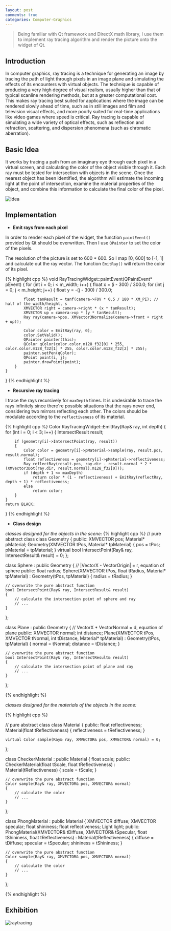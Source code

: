 ```yaml
---
layout: post
comments: true
categories: Computer-Graphics
---
```


> Being familiar with Qt framework and DirectX math library, I use them to implement ray tracing algorithm and render the picture onto the widget of Qt.

## Introduction

In computer graphics, ray tracing is a technique for generating an image by tracing the path of light through pixels in an image plane and simulating the effects of its encounters with virtual objects. The technique is capable of producing a very high degree of visual realism, usually higher than that of typical scanline rendering methods, but at a greater computational cost. This makes ray tracing best suited for applications where the image can be rendered slowly ahead of time, such as in still images and film and television visual effects, and more poorly suited for real-time applications like video games where speed is critical. Ray tracing is capable of simulating a wide variety of optical effects, such as reflection and refraction, scattering, and dispersion phenomena (such as chromatic aberration).

## Basic Idea

It works by tracing a path from an imaginary eye through each pixel in a virtual screen, and calculating the color of the object visible through it. Each ray must be tested for intersection with objects in the scene. Once the nearest object has been identified, the algorithm will estimate the incoming light at the point of intersection, examine the material properties of the object, and combine this information to calculate the final color of the pixel.

![idea](./idea.png)

## Implementation

* **Emit rays from each pixel**

In order to render each pixel of the widget, the function `paintEvent()` provided by Qt should be overwritten. Then I use `QPainter` to set the color of the pixels.

The resolution of the picture is set to 600 * 600. So I map [0, 600] to [-1, 1] and calculate out the ray vector. The function `EmitRay()` will return the color of its pixel.

{% highlight cpp %}
void RayTracingWidget::paintEvent(QPaintEvent* pEvent)
{
	for (int i = 0; i < m_width; i++)
	{
		float x = (i - 300) / 300.0;
		for (int j = 0; j < m_height; j++)
		{
			float y = -(j - 300) / 300.0;
			
			float tanResult = tanf(camera->FOV * 0.5 / 180 * XM_PI); // half of the width/height, s
			XMVECTOR right = camera->right * (x * tanResult); 
			XMVECTOR up = camera->up * (y * tanResult);
			Ray ray(camera->pos, XMVector3Normalize(camera->front + right + up));

			Color color = EmitRay(ray, 0);
			color.SetValid();
			QPainter painter(this);
			QColor qColor(color.color.m128_f32[0] * 255, color.color.m128_f32[1] * 255, color.color.m128_f32[2] * 255);
			painter.setPen(qColor);
			QPoint point(i, j);
			painter.drawPoint(point);
		}
	}
}
{% endhighlight %}

* **Recursive ray tracing**

I trace the rays recursively for `maxDepth` times. It is undesirable to trace the rays infinitely since there're possible situations that the rays never end, considering two mirrors reflecting each other. The colors should be modulate according to the `reflectiveness` of its material.

{% highlight cpp %}
Color RayTracingWidget::EmitRay(Ray& ray, int depth)
{
	for (int i = 0; i < 3; i++)
	{
		IntersectResult result;
		
		if (geometry[i]->IntersectPoint(ray, result))
		{
			Color color = geometry[i]->pMaterial->sample(ray, result.pos, result.normal);
			float reflectiveness = geometry[i]->pMaterial->reflectiveness;
			Ray reflectRay(result.pos, ray.dir - result.normal * 2 * (XMVector3Dot(ray.dir, result.normal).m128_f32[0]));
			if (depth + 1 <= maxDepth)
				return color * (1 - reflectiveness) + EmitRay(reflectRay, depth + 1) * reflectiveness;
			else
				return color;
		}
	}
	return BLACK;
}
{% endhighlight %}

* **Class design**

*classes designed for the objects in the scene:*
{% highlight cpp %}
// pure abstract class
class Geometry
{
public:
	XMVECTOR pos;
	Material* pMaterial;
	Geometry(XMVECTOR tPos, Material* tpMaterial)
	{
		pos = tPos;
		pMaterial = tpMaterial;
	}
	virtual bool IntersectPoint(Ray& ray, IntersectResult& result) = 0;
};

class Sphere : public Geometry
{
	// |VectorX - VectorOrigin| = r, equation of sphere
public:
	float radius;
	Sphere(XMVECTOR tPos, float tRadius, Material* tpMaterial) : Geometry(tPos, tpMaterial)
	{
		radius = tRadius;
	}

	// overwrite the pure abstract function
	bool IntersectPoint(Ray& ray, IntersectResult& result)
	{
		// calculate the intersection point of sphere and ray
		// ...
	}

};

class Plane : public Geometry
{
	// VectorX * VectorNormal = d, equation of plane
public:
	XMVECTOR normal;
	int distance;
	Plane(XMVECTOR tPos, XMVECTOR tNormal, int tDistance, Material* tpMaterial) : Geometry(tPos, tpMaterial)
	{
		normal = tNormal;
		distance = tDistance;
	}

	// overwrite the pure abstract function
	bool IntersectPoint(Ray& ray, IntersectResult& result)
	{
		// calculate the intersection point of plane and ray
		// ...
	}

};

{% endhighlight %}

*classes designed for the materials of the objects in the scene:*

{% highlight cpp %}

// pure abstract class
class Material
{
public:
	float reflectiveness;
	Material(float tReflectiveness)
	{
		reflectiveness = tReflectiveness;
	}

	virtual Color sample(Ray& ray, XMVECTOR& pos, XMVECTOR& normal) = 0;
};

class CheckerMaterial : public Material
{
	float scale;
public:
	CheckerMaterial(float tScale, float tReflectiveness) : Material(tReflectiveness)
	{
		scale = tScale;
	}
	
	// overwrite the pure abstract function
	Color sample(Ray& ray, XMVECTOR& pos, XMVECTOR& normal)
	{
		// calculate the color
		// ...
	}

};

class PhongMaterial : public Material
{
	XMVECTOR diffuse;
	XMVECTOR specular;
	float shininess;
	float reflectiveness;
	Light light;
public:
	PhongMaterial(XMVECTOR& tDiffuse, XMVECTOR& tSpecular, float tShininess, float tReflectiveness) : Material(tReflectiveness)
	{
		diffuse = tDiffuse;
		specular = tSpecular;
		shininess = tShininess;
	}

	// overwrite the pure abstract function
	Color sample(Ray& ray, XMVECTOR& pos, XMVECTOR& normal)
	{
		// calculate the color
		// ...
	}

};

{% endhighlight %}

## Exhibition

![raytracing](./raytracing.jpg)